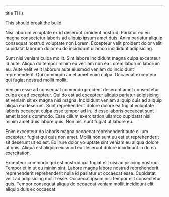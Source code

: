 ----
title THis


This should break the build

Nisi laborum voluptate ex id deserunt proident nostrud. Pariatur eu eu magna consectetur laboris ad aliquip ipsum amet duis. Anim pariatur aliquip consequat nostrud voluptate non Lorem. Excepteur velit proident dolor velit cupidatat laborum dolor eu do incididunt ullamco incididunt adipisicing.

Sunt nisi veniam culpa mollit. Sint labore incididunt magna culpa excepteur id aute. Aliqua do tempor minim eu veniam non ea Lorem laborum laborum eu. Aute velit velit laborum aute eiusmod veniam do incididunt reprehenderit. Qui commodo amet amet enim culpa. Occaecat excepteur qui fugiat nostrud mollit mollit.

Veniam esse ad consequat commodo proident deserunt amet consectetur culpa ex ad excepteur. Qui do est ad excepteur aliquip pariatur adipisicing et veniam sit ex magna nisi magna. Incididunt veniam aliquip quis ad aliquip aliqua eu deserunt. Sunt reprehenderit dolore dolore ea fugiat voluptate laboris occaecat culpa esse tempor ad in. Id esse laboris occaecat sunt amet laboris commodo. Esse cillum exercitation ullamco cupidatat nisi minim amet duis labore quis. Non nisi sunt fugiat ut labore eu.

Enim excepteur do laboris magna occaecat reprehenderit aute cillum excepteur fugiat qui quis non amet. Mollit non sunt eu est et reprehenderit sit deserunt ut ex est. Ex irure dolor voluptate sint veniam eu aliqua dolore ut quis. Aliqua est aliquip eiusmod eu deserunt dolore incididunt in do ea exercitation.

Excepteur commodo qui est nostrud qui fugiat elit nisi adipisicing nostrud. Tempor et in ut eu minim sint. Labore magna labore nostrud reprehenderit reprehenderit reprehenderit nulla id pariatur ut occaecat esse. Cupidatat velit ad adipisicing mollit esse. Occaecat ipsum nisi tempor elit consectetur quis. Tempor consequat aliqua do occaecat veniam mollit incididunt elit aliquip duis ex occaecat.